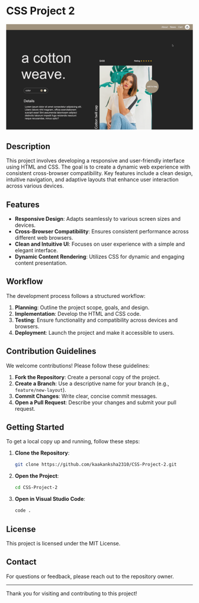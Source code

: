 # CSS Project 2
![Website Screenshot](Proj2.png)

## Description

This project involves developing a responsive and user-friendly interface using HTML and CSS. The goal is to create a dynamic web experience with consistent cross-browser compatibility. Key features include a clean design, intuitive navigation, and adaptive layouts that enhance user interaction across various devices.

## Features

- **Responsive Design**: Adapts seamlessly to various screen sizes and devices.
- **Cross-Browser Compatibility**: Ensures consistent performance across different web browsers.
- **Clean and Intuitive UI**: Focuses on user experience with a simple and elegant interface.
- **Dynamic Content Rendering**: Utilizes CSS for dynamic and engaging content presentation.

## Workflow

The development process follows a structured workflow:
1. **Planning**: Outline the project scope, goals, and design.
2. **Implementation**: Develop the HTML and CSS code.
3. **Testing**: Ensure functionality and compatibility across devices and browsers.
4. **Deployment**: Launch the project and make it accessible to users.

## Contribution Guidelines

We welcome contributions! Please follow these guidelines:
1. **Fork the Repository**: Create a personal copy of the project.
2. **Create a Branch**: Use a descriptive name for your branch (e.g., `feature/new-layout`).
3. **Commit Changes**: Write clear, concise commit messages.
4. **Open a Pull Request**: Describe your changes and submit your pull request.

## Getting Started

To get a local copy up and running, follow these steps:

1. **Clone the Repository**:
    ```bash
    git clone https://github.com/kaakanksha2310/CSS-Project-2.git
    ```

2. **Open the Project**:
    ```bash
    cd CSS-Project-2
    ```

3. **Open in Visual Studio Code**:
    ```bash
    code .
    ```

## License

This project is licensed under the MIT License.

## Contact

For questions or feedback, please reach out to the repository owner.

---

Thank you for visiting and contributing to this project!

